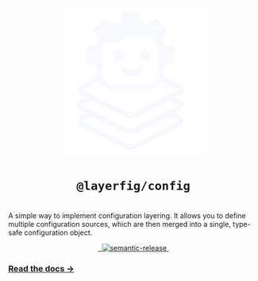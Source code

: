<p align="center">
 <img src="../../docs/src/assets/logo-no-text.svg" width="300" alt="layerfig logo">
  <h1 align="center"><code>@layerfig/config</code></h1>
  <br/>
  A simple way to implement configuration layering. It allows you to define multiple configuration sources, which are then merged into a single, type-safe configuration object.
</p>

<div align="center">
  <a href="https://www.npmjs.com/package/@layerfig/config" target="\_parent">
    <img alt="" src="https://img.shields.io/npm/dm/@layerfig/config.svg" />
  </a>
  <a
    href="https://bundlejs.com/?q=%40layerfig%2Fconfig&config=%7B%22esbuild%22%3A%7B%22external%22%3A%5B%22json5%22%2C%22lodash-es%22%2C%22yaml%22%5D%7D%7D&badge="
    target="\_parent"
  >
    <img
      alt=""
      src="https://deno.bundlejs.com/badge?config=%7B%22esbuild%22%3A%7B%22external%22%3A%5B%22json5%22%2C%22lodash-es%22%2C%22yaml%22%5D%7D%7D&q=%40layerfig%2Fconfig"
    />
  </a>
  <a href="#badge">
    <img
      alt="semantic-release"
      src="https://img.shields.io/badge/%20%20%F0%9F%93%A6%F0%9F%9A%80-semantic--release-e10079.svg"
    />
  </a>
  <a href="https://github.com/raulfdm/layerfig/" target="\_parent">
    <img
      alt=""
      src="https://img.shields.io/github/stars/raulfdm/layerfig.svg?style=social&label=Star"
    />
  </a>
</div>

### [Read the docs →](https://layerfig.raulmelo.workers.dev)
